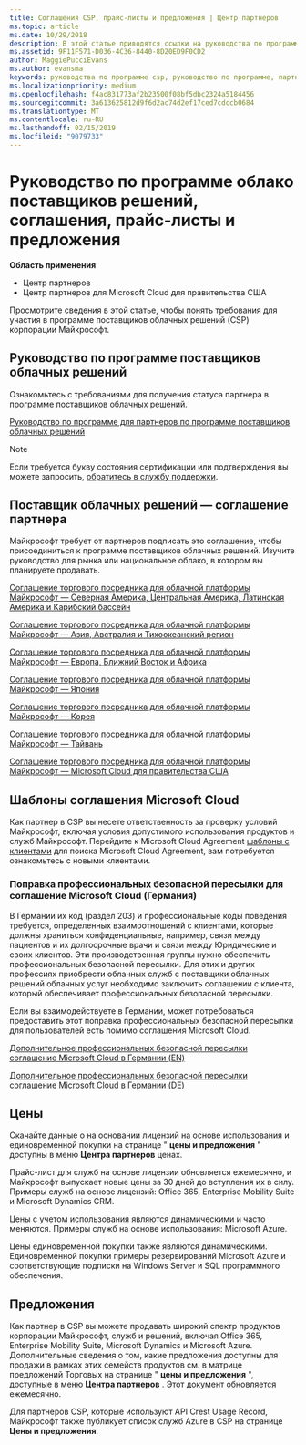 ```yaml
---
title: Соглашения CSP, прайс-листы и предложения | Центр партнеров
ms.topic: article
ms.date: 10/29/2018
description: В этой статье приводятся ссылки на руководства по программе поставщиков облачных решений, соглашения партнеров, соглашения клиентов, прайс-листы и предложения.
ms.assetid: 9F11F571-D036-4C36-8440-8D20ED9F0CD2
author: MaggiePucciEvans
ms.author: evansma
keywords: руководства по программе csp, руководство по программе, партнерские соглашения, соглашение с клиентом, прейскуранты, предложения
ms.localizationpriority: medium
ms.openlocfilehash: f4ac831773af2b23500f08bf5dbc2324a5184456
ms.sourcegitcommit: 3a613625812d9f6d2ac74d2ef17ced7cdccb0684
ms.translationtype: MT
ms.contentlocale: ru-RU
ms.lasthandoff: 02/15/2019
ms.locfileid: "9079733"
---
```

# <a name="cloud-solution-provider-program-guide-agreements-price-lists-and-offers"></a>Руководство по программе облако поставщиков решений, соглашения, прайс-листы и предложения

**Область применения**

-  Центр партнеров
-  Центр партнеров для Microsoft Cloud для правительства США


Просмотрите сведения в этой статье, чтобы понять требования для участия в программе поставщиков облачных решений (CSP) корпорации Майкрософт. 

## <a name="cloud-solution-provider-program-guide"></a>Руководство по программе поставщиков облачных решений


Ознакомьтесь с требованиями для получения статуса партнера в программе поставщиков облачных решений.

[Руководство по программе для партнеров по программе поставщиков облачных решений](http://go.microsoft.com/fwlink/p/?LinkId=617100)

>[!Note]
>Если требуется букву состояния сертификации или подтверждения вы можете запросить, [обратитесь в службу поддержки](https://partner.microsoft.com/pcv/servicerequests/create).

## <a name="cloud-solution-provider-partner-agreement"></a>Поставщик облачных решений — соглашение партнера

Майкрософт требует от партнеров подписать это соглашение, чтобы присоединиться к программе поставщиков облачных решений. Изучите руководство для рынка или национальное облако, в котором вы планируете продавать.

[Соглашение торгового посредника для облачной платформы Майкрософт — Северная Америка, Центральная Америка, Латинская Америка и Карибский бассейн](http://download.microsoft.com/download/2/C/8/2C8CAC17-FCE7-4F51-9556-4D77C7022DF5/MCRA2018_AOC_ENG_Sep2018_CR.pdf)

[Соглашение торгового посредника для облачной платформы Майкрософт — Азия, Австралия и Тихоокеанский регион](http://download.microsoft.com/download/2/C/8/2C8CAC17-FCE7-4F51-9556-4D77C7022DF5/MCRA2018_APOC_ENG_Mar2019_CR.pdf)



[Соглашение торгового посредника для облачной платформы Майкрософт — Европа, Ближний Восток и Африка](http://download.microsoft.com/download/2/C/8/2C8CAC17-FCE7-4F51-9556-4D77C7022DF5/MCRA2018_EOC_ENG_Sep2018_CR.pdf)

[Соглашение торгового посредника для облачной платформы Майкрософт — Япония](http://download.microsoft.com/download/2/C/8/2C8CAC17-FCE7-4F51-9556-4D77C7022DF5/MCRA2018_JPN_ENG_Sep2018_CR.pdf)

[Соглашение торгового посредника для облачной платформы Майкрософт — Корея](http://download.microsoft.com/download/2/C/8/2C8CAC17-FCE7-4F51-9556-4D77C7022DF5/MCRA2018_KOR_ENG_Sep2018_CR.pdf)

[Соглашение торгового посредника для облачной платформы Майкрософт — Тайвань](http://download.microsoft.com/download/2/C/8/2C8CAC17-FCE7-4F51-9556-4D77C7022DF5/MCRA2018_TAI_ENG_Sep2018_CR.pdf)

[Соглашение торгового посредника для облачной платформы Майкрософт — Microsoft Cloud для правительства США](http://download.microsoft.com/download/2/C/8/2C8CAC17-FCE7-4F51-9556-4D77C7022DF5/MCRA2018_AOC_USGCC_ENG_Feb2019_CR.pdf)


## <a name="microsoft-cloud-agreement-templates"></a>Шаблоны соглашения Microsoft Cloud

Как партнер в CSP вы несете ответственность за проверку условий Майкрософт, включая условия допустимого использования продуктов и служб Майкрософт. Перейдите к Microsoft Cloud Agreement [шаблоны с клиентами](agreements.md) для поиска Microsoft Cloud Agreement, вам потребуется ознакомьтесь с новыми клиентами. 




### <a name="professional-secrecy-amendment-to-the-microsoft-cloud-agreement-germany"></a>Поправка профессиональных безопасной пересылки для соглашение Microsoft Cloud (Германия)

В Германии их код (раздел 203) и профессиональные коды поведения требуется, определенных взаимоотношений с клиентами, которые должны храниться конфиденциальные, например, связи между пациентов и их долгосрочные врачи и связи между Юридические и своих клиентов. Эти производственная группы нужно обеспечить профессиональных безопасной пересылки. Для этих и других профессиях приобрести облачных служб с поставщики облачных решений облачных услуг необходимо заключить соглашении с клиента, который обеспечивает профессиональных безопасной пересылки. 

Если вы взаимодействуете в Германии, может потребоваться предоставить этот поправка профессиональных безопасной пересылки для пользователей есть помимо соглашения Microsoft Cloud.

[Дополнительное профессиональных безопасной пересылки соглашение Microsoft Cloud в Германии (EN)](https://go.microsoft.com/fwlink/?linkid=2030827&clcid=0x409)

[Дополнительное профессиональных безопасной пересылки соглашение Microsoft Cloud в Германии (DE)](https://go.microsoft.com/fwlink/?linkid=2030827&clcid=0x407)


## <a name="pricing"></a>Цены


Скачайте данные о на основании лицензий на основе использования и единовременной покупки на странице " **цены и предложения** " доступны в меню **Центра партнеров** ценах. 

Прайс-лист для служб на основе лицензии обновляется ежемесячно, и Майкрософт выпускает новые цены за 30 дней до вступления их в силу. Примеры служб на основе лицензий: Office 365, Enterprise Mobility Suite и Microsoft Dynamics CRM. 

Цены с учетом использования являются динамическими и часто меняются. Примеры служб на основе использования: Microsoft Azure.

Цены единовременной покупки также являются динамическими. Единовременной покупки примеры резервирований Microsoft Azure и соответствующие подписки на Windows Server и SQL программного обеспечения. 


## <a name="offers"></a>Предложения


Как партнер в CSP вы можете продавать широкий спектр продуктов корпорации Майкрософт, служб и решений, включая Office 365, Enterprise Mobility Suite, Microsoft Dynamics и Microsoft Azure. Дополнительные сведения о том, какие предложения доступны для продажи в рамках этих семейств продуктов см. в матрице предложений Торговых на странице " **цены и предложения** ", доступные в меню **Центра партнеров** . Этот документ обновляется ежемесячно.

Для партнеров CSP, которые используют API Crest Usage Record, Майкрософт также публикует список служб Azure в CSP на странице **Цены и предложения**.


